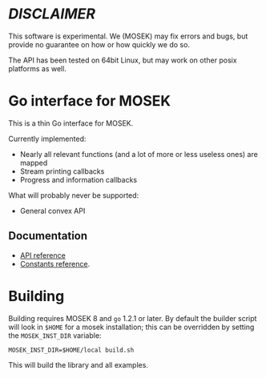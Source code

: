 # *DISCLAIMER*

This software is experimental. We (MOSEK) may fix errors and bugs, but provide
no guarantee on how or how quickly we do so.

The API has been tested on 64bit Linux, but may work on other posix platforms as well.

# Go interface for MOSEK

This is a thin Go interface for MOSEK.

Currently implemented:

- Nearly all relevant functions (and a lot of more or less useless ones) are mapped
- Stream printing callbacks
- Progress and information callbacks

What will probably never be supported:

- General convex API

## Documentation

- [API reference](docs/mosek.rst)
- [Constants reference](docs/mosek_const.rst).

# Building

Building requires MOSEK 8 and `go` 1.2.1 or later. By default the
builder script will look in `$HOME` for a mosek installation; this can be overridden by setting the `MOSEK_INST_DIR` variable:
```
MOSEK_INST_DIR=$HOME/local build.sh
```
This will build the library and all examples.
